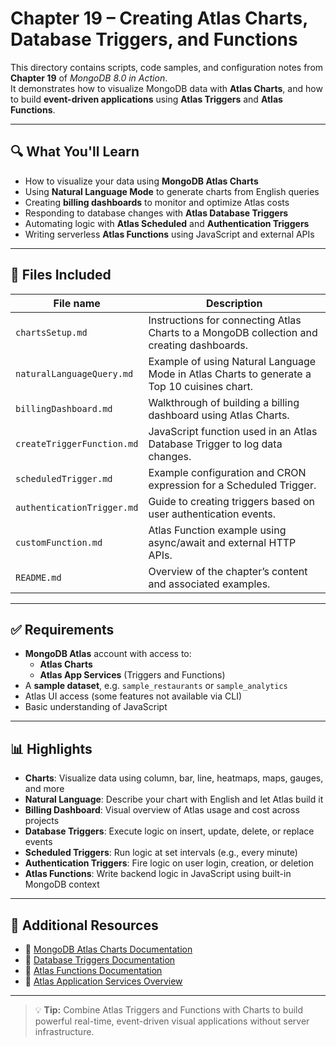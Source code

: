 # Chapter 19 – Creating Atlas Charts, Database Triggers, and Functions

This directory contains scripts, code samples, and configuration notes from **Chapter 19** of _MongoDB 8.0 in Action_.  
It demonstrates how to visualize MongoDB data with **Atlas Charts**, and how to build **event-driven applications** using **Atlas Triggers** and **Atlas Functions**.

---

## 🔍 What You'll Learn

- How to visualize your data using **MongoDB Atlas Charts**
- Using **Natural Language Mode** to generate charts from English queries
- Creating **billing dashboards** to monitor and optimize Atlas costs
- Responding to database changes with **Atlas Database Triggers**
- Automating logic with **Atlas Scheduled** and **Authentication Triggers**
- Writing serverless **Atlas Functions** using JavaScript and external APIs

---

## 📁 Files Included

| File name                 | Description |
|---------------------------|-------------|
| `chartsSetup.md`          | Instructions for connecting Atlas Charts to a MongoDB collection and creating dashboards. |
| `naturalLanguageQuery.md` | Example of using Natural Language Mode in Atlas Charts to generate a Top 10 cuisines chart. |
| `billingDashboard.md`     | Walkthrough of building a billing dashboard using Atlas Charts. |
| `createTriggerFunction.md`| JavaScript function used in an Atlas Database Trigger to log data changes. |
| `scheduledTrigger.md`     | Example configuration and CRON expression for a Scheduled Trigger. |
| `authenticationTrigger.md`| Guide to creating triggers based on user authentication events. |
| `customFunction.md`       | Atlas Function example using async/await and external HTTP APIs. |
| `README.md`               | Overview of the chapter’s content and associated examples. |

---

## ✅ Requirements

- **MongoDB Atlas** account with access to:
  - **Atlas Charts**
  - **Atlas App Services** (Triggers and Functions)
- A **sample dataset**, e.g. `sample_restaurants` or `sample_analytics`
- Atlas UI access (some features not available via CLI)
- Basic understanding of JavaScript

---

## 📊 Highlights

- **Charts**: Visualize data using column, bar, line, heatmaps, maps, gauges, and more
- **Natural Language**: Describe your chart with English and let Atlas build it
- **Billing Dashboard**: Visual overview of Atlas usage and cost across projects
- **Database Triggers**: Execute logic on insert, update, delete, or replace events
- **Scheduled Triggers**: Run logic at set intervals (e.g., every minute)
- **Authentication Triggers**: Fire logic on user login, creation, or deletion
- **Atlas Functions**: Write backend logic in JavaScript using built-in MongoDB context

---

## 🔗 Additional Resources

- 📘 [MongoDB Atlas Charts Documentation](https://www.mongodb.com/docs/charts/)
- 📘 [Database Triggers Documentation](https://www.mongodb.com/docs/atlas/app-services/triggers/database-triggers/)
- 📘 [Atlas Functions Documentation](https://www.mongodb.com/docs/atlas/app-services/functions/)
- 📘 [Atlas Application Services Overview](https://www.mongodb.com/docs/atlas/app-services/)

---

> 💡 **Tip:** Combine Atlas Triggers and Functions with Charts to build powerful real-time, event-driven visual applications without server infrastructure.
